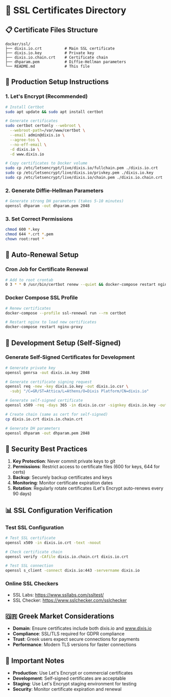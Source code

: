 # 🔐 SSL Certificates Directory

## 📋 **Certificate Files Structure**

```
docker/ssl/
├── dixis.io.crt          # Main SSL certificate
├── dixis.io.key          # Private key
├── dixis.io.chain.crt    # Certificate chain
├── dhparam.pem           # Diffie-Hellman parameters
└── README.md             # This file
```

## 🚀 **Production Setup Instructions**

### **1. Let's Encrypt (Recommended)**
```bash
# Install Certbot
sudo apt update && sudo apt install certbot

# Generate certificates
sudo certbot certonly --webroot \
  --webroot-path=/var/www/certbot \
  --email admin@dixis.io \
  --agree-tos \
  --no-eff-email \
  -d dixis.io \
  -d www.dixis.io

# Copy certificates to Docker volume
sudo cp /etc/letsencrypt/live/dixis.io/fullchain.pem ./dixis.io.crt
sudo cp /etc/letsencrypt/live/dixis.io/privkey.pem ./dixis.io.key
sudo cp /etc/letsencrypt/live/dixis.io/chain.pem ./dixis.io.chain.crt
```

### **2. Generate Diffie-Hellman Parameters**
```bash
# Generate strong DH parameters (takes 5-10 minutes)
openssl dhparam -out dhparam.pem 2048
```

### **3. Set Correct Permissions**
```bash
chmod 600 *.key
chmod 644 *.crt *.pem
chown root:root *
```

## 🔄 **Auto-Renewal Setup**

### **Cron Job for Certificate Renewal**
```bash
# Add to root crontab
0 3 * * 0 /usr/bin/certbot renew --quiet && docker-compose restart nginx-proxy
```

### **Docker Compose SSL Profile**
```bash
# Renew certificates
docker-compose --profile ssl-renewal run --rm certbot

# Restart nginx to load new certificates
docker-compose restart nginx-proxy
```

## 🧪 **Development Setup (Self-Signed)**

### **Generate Self-Signed Certificates for Development**
```bash
# Generate private key
openssl genrsa -out dixis.io.key 2048

# Generate certificate signing request
openssl req -new -key dixis.io.key -out dixis.io.csr \
  -subj "/C=GR/ST=Attica/L=Athens/O=Dixis Platform/CN=dixis.io"

# Generate self-signed certificate
openssl x509 -req -days 365 -in dixis.io.csr -signkey dixis.io.key -out dixis.io.crt

# Create chain (same as cert for self-signed)
cp dixis.io.crt dixis.io.chain.crt

# Generate DH parameters
openssl dhparam -out dhparam.pem 2048
```

## 🔐 **Security Best Practices**

1. **Key Protection**: Never commit private keys to git
2. **Permissions**: Restrict access to certificate files (600 for keys, 644 for certs)
3. **Backup**: Securely backup certificates and keys
4. **Monitoring**: Monitor certificate expiration dates
5. **Rotation**: Regularly rotate certificates (Let's Encrypt auto-renews every 90 days)

## 📊 **SSL Configuration Verification**

### **Test SSL Configuration**
```bash
# Test SSL certificate
openssl x509 -in dixis.io.crt -text -noout

# Check certificate chain
openssl verify -CAfile dixis.io.chain.crt dixis.io.crt

# Test SSL connection
openssl s_client -connect dixis.io:443 -servername dixis.io
```

### **Online SSL Checkers**
- SSL Labs: https://www.ssllabs.com/ssltest/
- SSL Checker: https://www.sslchecker.com/sslchecker

## 🇬🇷 **Greek Market Considerations**

- **Domain**: Ensure certificates include both dixis.io and www.dixis.io
- **Compliance**: SSL/TLS required for GDPR compliance
- **Trust**: Greek users expect secure connections for payments
- **Performance**: Modern TLS versions for faster connections

## 🚨 **Important Notes**

- **Production**: Use Let's Encrypt or commercial certificates
- **Development**: Self-signed certificates are acceptable
- **Staging**: Use Let's Encrypt staging environment for testing
- **Security**: Monitor certificate expiration and renewal